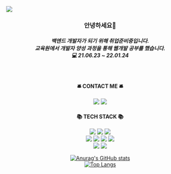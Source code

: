 <img src="https://capsule-render.vercel.app/api?type=soft&color=auto&height=150&section=header&text=Minju%20Kim&fontSize=90&animation=twinkling" />

<h3 align="center">안녕하세요👋</h3><h5 align="center">백엔드 개발자가 되기 위해 취업준비중입니다. <br>교육원에서 개발자 양성 과정을 통해 웹개발 공부를 했습니다. <br> 💻 21.06.23 ~ 22.01.24 <br></h5>
<br>

<h4 align="center"> 🛎️ CONTACT ME 🛎️ </h4>

<p align="center">
<a href="mailto:dooroojoo@kakao.com"><img src="https://img.shields.io/badge/KakaoMail-FFCD00?style=flat-square&logo=KakaoTalk&logoColor=white"/></a>
<a href="mailto:814617@naver.com"><img src="https://img.shields.io/badge/NaverMail-00c73c?style=flat-square&logo=Naver&logoColor=white&link=814617@naver.com"/></a>
</p>

<h4 align="center">📚 TECH STACK 📚 </h4>
<p align="center">
<img src="https://img.shields.io/badge/-Java-%23007396?style=flat-square&logo=Java&logoColor=white"/> <img src="https://img.shields.io/badge/-Oracle-%23F80000?style=flat-square&logo=Oracle&logoColor=white"/>   <img src="https://img.shields.io/badge/SpringBoot-6DB33F?style=flat-square&logo=Spring&logoColor=white"/>
  <br><img src="https://img.shields.io/badge/-HTML5-%23E34F26?style=flat-square&logo=HTML5&logoColor=white"/> <img src="https://img.shields.io/badge/-CSS3-%231572B6?style=flat-square&logo=CSS3&logoColor=white"/>
<img src="https://img.shields.io/badge/-JavaScript-%23F7DF1E?style=flat-square&logo=JavaScript&logoColor=white"/>
  <img src="https://img.shields.io/badge/-jQuery-%0769AD?style=flat-square&logo=jQuery&logoColor=white"/><br>
  <img src="https://img.shields.io/badge/GitHub-181717?style=flat&amp;logo=github&amp;logoColor=white"> <img src="https://img.shields.io/badge/Figma-f24e1e?style=flat&amp;logo=figma&amp;logoColor=white">
<br>
  
<div align="center">

[![Anurag's GitHub stats](https://github-readme-stats.vercel.app/api?username=dooroojoo&count_private=true&theme=dark&show_icons=true)](https://github.com/anuraghazra/github-readme-stats)<br>
[![Top Langs](https://github-readme-stats.vercel.app/api/top-langs/?username=dooroojoo&layout=compact)](https://github.com/anuraghazra/github-readme-stats)

  </div>

